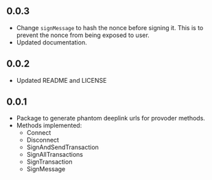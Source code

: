 ## 0.0.3

* Change `signMessage` to hash the nonce before signing it. This is to prevent the nonce from being exposed to user.
* Updated documentation.

## 0.0.2

* Updated README and LICENSE

## 0.0.1

* Package to generate phantom deeplink urls for provoder methods.
* Methods implemented:
  * Connect
  * Disconnect
  * SignAndSendTransaction
  * SignAllTransactions
  * SignTransaction
  * SignMessage
